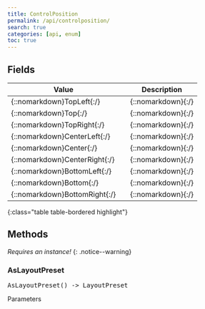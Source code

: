 ```yaml
---
title: ControlPosition
permalink: /api/controlposition/
search: true
categories: [api, enum]
toc: true
---
```

            


## Fields

| Value | | Description |
| --- | --- | --- |
| {::nomarkdown}<span class="s">TopLeft</span>{:/} | | {::nomarkdown}<span class="c"></span>{:/} |
| {::nomarkdown}<span class="s">Top</span>{:/} | | {::nomarkdown}<span class="c"></span>{:/} |
| {::nomarkdown}<span class="s">TopRight</span>{:/} | | {::nomarkdown}<span class="c"></span>{:/} |
| {::nomarkdown}<span class="s">CenterLeft</span>{:/} | | {::nomarkdown}<span class="c"></span>{:/} |
| {::nomarkdown}<span class="s">Center</span>{:/} | | {::nomarkdown}<span class="c"></span>{:/} |
| {::nomarkdown}<span class="s">CenterRight</span>{:/} | | {::nomarkdown}<span class="c"></span>{:/} |
| {::nomarkdown}<span class="s">BottomLeft</span>{:/} | | {::nomarkdown}<span class="c"></span>{:/} |
| {::nomarkdown}<span class="s">Bottom</span>{:/} | | {::nomarkdown}<span class="c"></span>{:/} |
| {::nomarkdown}<span class="s">BottomRight</span>{:/} | | {::nomarkdown}<span class="c"></span>{:/} |
{:class="table table-bordered highlight"}

## Methods
*Requires an instance!*
{: .notice--warning}

### AsLayoutPreset
<div class ="highlighter-rouge">
<div class ="highlight">
<pre class ="highlight">
<span class='nf'>AsLayoutPreset</span>() -> <span class='kt'>LayoutPreset</span>
</pre>
</div>
</div>

<span class="c">Parameters</span>

